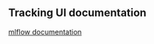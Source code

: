 ## Tracking UI documentation

[mlflow documentation](https://www.mlflow.org/docs/latest/tracking.html)
